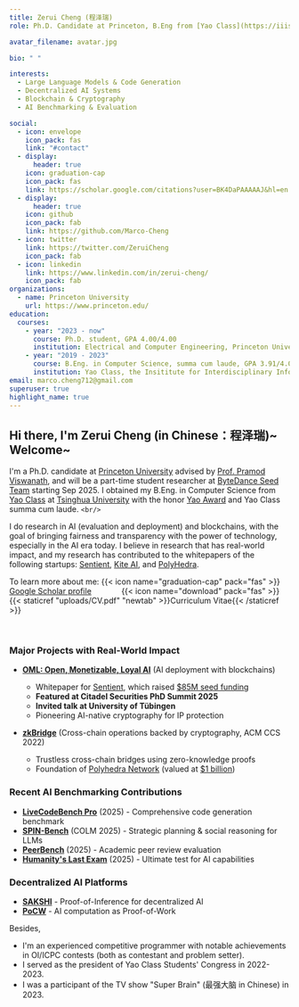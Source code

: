 ```yaml
---
title: Zerui Cheng (程泽瑞)
role: Ph.D. Candidate at Princeton, B.Eng from [Yao Class](https://iiis.tsinghua.edu.cn/en/yaoclass/), Tsinghua

avatar_filename: avatar.jpg

bio: " "

interests:
  - Large Language Models & Code Generation
  - Decentralized AI Systems
  - Blockchain & Cryptography
  - AI Benchmarking & Evaluation

social:
  - icon: envelope
    icon_pack: fas
    link: "#contact"
  - display:
      header: true
    icon: graduation-cap
    icon_pack: fas
    link: https://scholar.google.com/citations?user=BK4DaPAAAAAJ&hl=en
  - display:
      header: true
    icon: github
    icon_pack: fab
    link: https://github.com/Marco-Cheng
  - icon: twitter
    link: https://twitter.com/ZeruiCheng
    icon_pack: fab
  - icon: linkedin
    link: https://www.linkedin.com/in/zerui-cheng/
    icon_pack: fab
organizations:
  - name: Princeton University
    url: https://www.princeton.edu/
education:
  courses:
    - year: "2023 - now"
      course: Ph.D. student, GPA 4.00/4.00
      institution: Electrical and Computer Engineering, Princeton University
    - year: "2019 - 2023"
      course: B.Eng. in Computer Science, summa cum laude, GPA 3.91/4.00
      institution: Yao Class, the Insititute for Interdisciplinary Information Sciences (IIIS), Tsinghua University
email: marco.cheng712@gmail.com
superuser: true
highlight_name: true
---
```

## Hi there, I'm Zerui Cheng (in Chinese：程泽瑞)~ Welcome~

I'm a Ph.D. candidate at [Princeton University](https://www.princeton.edu/) advised by [Prof. Pramod Viswanath](https://ece.princeton.edu/people/pramod-viswanath), and will be a part-time student researcher at [ByteDance Seed Team](https://seed.bytedance.com/en/) starting Sep 2025. I obtained my B.Eng. in Computer Science from [Yao Class](https://iiis.tsinghua.edu.cn/en/yaoclass/) at [Tsinghua University](https://tsinghua.edu/) with the honor [Yao Award](https://iiis.tsinghua.edu.cn/en/list-673-1.html) and Yao Class summa cum laude. `<br/>`

I do research in AI (evaluation and deployment) and blockchains, with the goal of bringing fairness and transparency with the power of technology, especially in the AI era today. I believe in research that has real-world impact, and my research has contributed to the whitepapers of the following startups: [Sentient](https://sentient.foundation/research), [Kite AI](https://gokite.ai/), and [PolyHedra](https://polyhedra.network/research/).

To learn more about me: 
  {{< icon name="graduation-cap" pack="fas" >}} [Google Scholar profile](https://scholar.google.com/citations?user=BK4DaPAAAAAJ&hl=en&oi=ao) &emsp; &emsp; &emsp;{{< icon name="download" pack="fas" >}}  {{< staticref "uploads/CV.pdf" "newtab" >}}Curriculum Vitae{{< /staticref >}}

<br/>

### Major Projects with Real-World Impact

* **[OML: Open, Monetizable, Loyal AI](https://arxiv.org/pdf/2411.03887)** (AI deployment with blockchains)
  - Whitepaper for [Sentient](https://sentient.xyz), which raised [$85M seed funding](https://www.coindesk.com/business/2024/07/02/peter-thiels-founders-fund-leads-85m-seed-investment-into-open-source-ai-platform-sentient/)
  - **Featured at Citadel Securities PhD Summit 2025**
  - **Invited talk at University of Tübingen**
  - Pioneering AI-native cryptography for IP protection

* **[zkBridge](https://arxiv.org/pdf/2210.00264)** (Cross-chain operations backed by cryptography, ACM CCS 2022)
  - Trustless cross-chain bridges using zero-knowledge proofs
  - Foundation of [Polyhedra Network](https://polyhedra.network/) (valued at [$1 billion](https://www.theblock.co/post/282461/polyhedra-network-zkbridge-funding-1-billion-valuation-token-round))

### Recent AI Benchmarking Contributions

* **[LiveCodeBench Pro](https://wenhaochai.com/livecodebenchpro/)** (2025) - Comprehensive code generation benchmark
* **[SPIN-Bench](https://arxiv.org/abs/2503.12349)** (COLM 2025) - Strategic planning & social reasoning for LLMs
* **[PeerBench](https://github.com/PeerBench)** (2025) - Academic peer review evaluation
* **[Humanity's Last Exam](https://arxiv.org/abs/2501.14249)** (2025) - Ultimate test for AI capabilities

### Decentralized AI Platforms

* **[SAKSHI](https://arxiv.org/pdf/2307.16562)** - Proof-of-Inference for decentralized AI
* **[PoCW](https://arxiv.org/pdf/2211.06669)** - AI computation as Proof-of-Work


Besides,

* I'm an experienced competitive programmer with notable achievements in OI/ICPC contests (both as contestant and problem setter).
* I served as the president of Yao Class Students' Congress in 2022-2023.
* I was a participant of the TV show "Super Brain" (最强大脑 in Chinese) in 2023.
